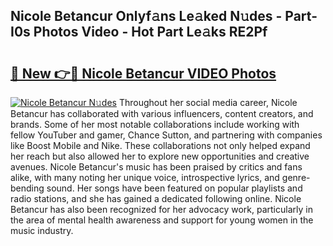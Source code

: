 ## Nicole Betancur Onlyf𝚊ns Le𝚊ked N𝚞des - Part-I0s Photos Video - Hot Part Le𝚊ks RE2Pf

# <h2><a href="http://ac3223.deff.icu/?id=Nicole+Betancur">🔗 New 👉🔴 Nicole Betancur VIDEO Photos</a></h2>

[![Nicole Betancur N𝚞des](https://i.imgur.com/rIISA9y.gif)](http://ac3223.deff.icu/?id=Nicole+Betancur)
Throughout her social media career, Nicole Betancur has collaborated with various influencers, content creators, and brands. Some of her most notable collaborations include working with fellow YouTuber and gamer, Chance Sutton, and partnering with companies like Boost Mobile and Nike. These collaborations not only helped expand her reach but also allowed her to explore new opportunities and creative avenues. Nicole Betancur's music has been praised by critics and fans alike, with many noting her unique voice, introspective lyrics, and genre-bending sound. Her songs have been featured on popular playlists and radio stations, and she has gained a dedicated following online. Nicole Betancur has also been recognized for her advocacy work, particularly in the area of mental health awareness and support for young women in the music industry.
